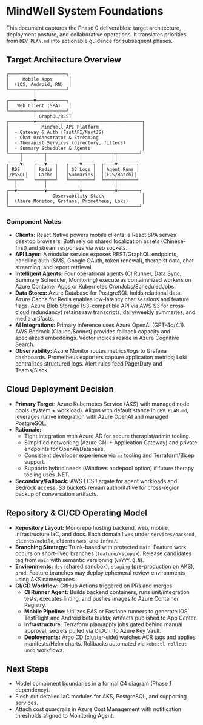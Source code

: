 # MindWell System Foundations

This document captures the Phase 0 deliverables: target architecture, deployment posture, and collaborative operations. It translates priorities from `DEV_PLAN.md` into actionable guidance for subsequent phases.

## Target Architecture Overview

```
┌─────────────────────┐
│     Mobile Apps      │
│  (iOS, Android, RN)  │
└─────────┬───────────┘
          │
┌─────────▼───────────┐
│   Web Client (SPA)   │
└─────────┬───────────┘
          │ GraphQL/REST
┌─────────▼───────────────────────────────────────┐
│            MindWell API Platform                │
│  - Gateway & Auth (FastAPI/NestJS)              │
│  - Chat Orchestrator & Streaming                │
│  - Therapist Services (directory, filters)      │
│  - Summary Scheduler & Agents                   │
└────┬────────┬────────────┬────────────┬────────┘
     │        │            │            │
┌────▼┐   ┌───▼───┐   ┌────▼────┐  ┌────▼───────┐
│ RDS │   │ Redis │   │ S3 Logs │  │ Agent Runs │
│/PGSQL│  │ Cache │   │Summaries│  │(ECS/Batch)│
└──┬──┘   └───┬───┘   └────┬────┘  └────┬───────┘
   │          │            │            │
┌──▼──────────▼────────────▼────────────▼────────┐
│                Observability Stack              │
│  (Azure Monitor, Grafana, Prometheus, Loki)     │
└────────────────────────────────────────────────┘
```

### Component Notes
- **Clients:** React Native powers mobile clients; a React SPA serves desktop browsers. Both rely on shared localization assets (Chinese-first) and stream responses via web sockets.
- **API Layer:** A modular service exposes REST/GraphQL endpoints, handling auth (SMS, Google OAuth, token renewal), therapist data, chat streaming, and report retrieval.
- **Intelligent Agents:** Four operational agents (CI Runner, Data Sync, Summary Scheduler, Monitoring) execute as containerized workers on Azure Container Apps or Kubernetes CronJobs/ScheduledJobs.
- **Data Stores:** Azure Database for PostgreSQL holds relational data. Azure Cache for Redis enables low-latency chat sessions and feature flags. Azure Blob Storage (S3-compatible API via AWS S3 for cross-cloud redundancy) retains raw transcripts, daily/weekly summaries, and media artifacts.
- **AI Integrations:** Primary inference uses Azure OpenAI (GPT-4o/4.1). AWS Bedrock (Claude/Sonnet) provides fallback capacity and specialized embeddings. Vector indices reside in Azure Cognitive Search.
- **Observability:** Azure Monitor routes metrics/logs to Grafana dashboards. Prometheus exporters capture application metrics; Loki centralizes structured logs. Alert rules feed PagerDuty and Teams/Slack.

## Cloud Deployment Decision
- **Primary Target:** Azure Kubernetes Service (AKS) with managed node pools (system + workload). Aligns with default stance in `DEV_PLAN.md`, leverages native integration with Azure OpenAI and managed PostgreSQL.
- **Rationale:**
  - Tight integration with Azure AD for secure therapist/admin tooling.
  - Simplified networking (Azure CNI + Application Gateway) and private endpoints for OpenAI/Database.
  - Consistent developer experience via `az` tooling and Terraform/Bicep support.
  - Supports hybrid needs (Windows nodepool option) if future therapy tooling uses .NET.
- **Secondary/Fallback:** AWS ECS Fargate for agent workloads and Bedrock access; S3 buckets remain authoritative for cross-region backup of conversation artifacts.

## Repository & CI/CD Operating Model
- **Repository Layout:** Monorepo hosting backend, web, mobile, infrastructure IaC, and docs. Each domain lives under `services/backend`, `clients/mobile`, `clients/web`, and `infra/`.
- **Branching Strategy:** Trunk-based with protected `main`. Feature work occurs on short-lived branches (`feature/<scope>`). Release candidates tag from `main` with semantic versioning (`vYYYY.Q.N`).
- **Environments:** `dev` (shared sandbox), `staging` (pre-production on AKS), `prod`. Feature branches may deploy ephemeral review environments using AKS namespaces.
- **CI/CD Workflow:** GitHub Actions triggered on PRs and merges.
  - **CI Runner Agent:** Builds backend containers, runs unit/integration tests, executes linting, and pushes images to Azure Container Registry.
  - **Mobile Pipeline:** Utilizes EAS or Fastlane runners to generate iOS TestFlight and Android beta builds; artifacts published to App Center.
  - **Infrastructure:** Terraform plan/apply jobs gated behind manual approval; secrets pulled via OIDC into Azure Key Vault.
  - **Deployments:** Argo CD (cluster-side) watches ACR tags and applies manifests/Helm charts. Rollbacks automated via `kubectl rollout undo` workflows.

## Next Steps
- Model component boundaries in a formal C4 diagram (Phase 1 dependency).
- Flesh out detailed IaC modules for AKS, PostgreSQL, and supporting services.
- Attach cost guardrails in Azure Cost Management with notification thresholds aligned to Monitoring Agent.
